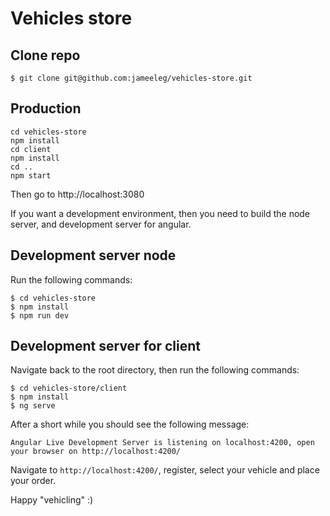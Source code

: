 # Vehicles store

## Clone repo
`$ git clone git@github.com:jameeleg/vehicles-store.git`


## Production
```
cd vehicles-store
npm install
cd client
npm install
cd ..
npm start
```
Then go to http://localhost:3080



If you want a development environment, then you need to build the node server, and development server for angular.

## Development server node
Run the following commands:

```
$ cd vehicles-store
$ npm install
$ npm run dev
```

## Development server for client
Navigate back to the root directory, then run the following commands:

```
$ cd vehicles-store/client
$ npm install
$ ng serve
```

After a short while you should see the following message:

```Angular Live Development Server is listening on localhost:4200, open your browser on http://localhost:4200/```


Navigate to `http://localhost:4200/`, register, select your vehicle and place your order.


Happy "vehicling" :)

